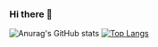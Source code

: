 ### Hi there 👋

![Anurag's GitHub stats](https://github-readme-stats.vercel.app/api?username=mimikey&count_private=true)
[![Top Langs](https://github-readme-stats.vercel.app/api/top-langs/?username=mimikey&layout=compact)](https://github.com/anuraghazra/github-readme-stats)

<!--
**Mimikey/mimikey** is a ✨ _special_ ✨ repository because its `README.md` (this file) appears on your GitHub profile.

Here are some ideas to get you started:

- 🔭 I’m currently working on ...
- 🌱 I’m currently learning ...
- 👯 I’m looking to collaborate on ...
- 🤔 I’m looking for help with ...
- 💬 Ask me about ...
- 📫 How to reach me: ...
- 😄 Pronouns: ...
- ⚡ Fun fact: ...
-->

